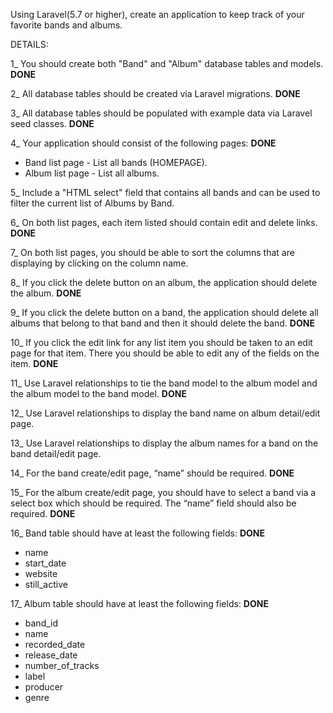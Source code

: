 Using Laravel(5.7 or higher), create an application to keep track of your favorite bands and albums. 


DETAILS:

1_ You should create both "Band" and "Album" database tables and models. **DONE**

2_ All database tables should be created via Laravel migrations. **DONE**

3_ All database tables should be populated with example data via Laravel seed classes. **DONE**

4_ Your application should consist of the following pages: **DONE**
- Band list page - List all bands (HOMEPAGE).
- Album list page - List all albums. 

5_ Include a "HTML select" field that contains all bands and can be used to filter the current list of Albums by Band.

6_ On both list pages, each item listed should contain edit and delete links. **DONE**

7_ On both list pages, you should be able to sort the columns that are displaying by clicking on the column name. 

8_ If you click the delete button on an album, the application should delete the album. **DONE**

9_ If you click the delete button on a band, the application should delete all albums that belong to that band and then it should delete the band. **DONE**

10_ If you click the edit link for any list item you should be taken to an edit page for that item. There you should be able to edit any of the fields on the item. **DONE**

11_ Use Laravel relationships to tie the band model to the album model and the album model to the band model. **DONE**

12_ Use Laravel relationships to display the band name on album detail/edit page.

13_ Use Laravel relationships to display the album names for a band on the band detail/edit page.

14_ For the band create/edit page, “name” should be required. **DONE**

15_ For the album create/edit page, you should have to select a band via a select box which should be required. The “name” field should also be required. **DONE**

16_ Band table should have at least the following fields: **DONE**
- name 
- start_date 
- website 
- still_active 

17_ Album table should have at least the following fields: **DONE**
- band_id 
- name 
- recorded_date 
- release_date 
- number_of_tracks 
- label 
- producer 
- genre
